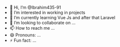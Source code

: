 - 👋 Hi, I’m @Ibrahim435-91
- 👀 I’m interested in working in projects
- 🌱 I’m currently learning Vue Js and after that Laravel
- 💞️ I’m looking to collaborate on ...
- 📫 How to reach me ...
- 😄 Pronouns: ...
- ⚡ Fun fact: ...

<!---
Ibrahim435-91/Ibrahim435-91 is a ✨ special ✨ repository because its `README.md` (this file) appears on your GitHub profile.
You can click the Preview link to take a look at your changes.
--->
